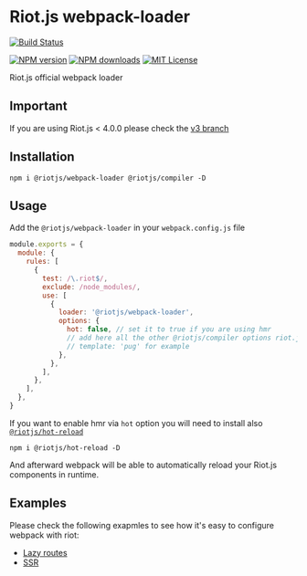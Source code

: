 # Riot.js webpack-loader

[![Build Status][ci-image]][ci-url]

<!-- [![Issue Count][qlty-image]][qlty-url] -->

[![NPM version][npm-version-image]][npm-url]
[![NPM downloads][npm-downloads-image]][npm-url]
[![MIT License][license-image]][license-url]

Riot.js official webpack loader

## Important

If you are using Riot.js < 4.0.0 please check the [v3 branch](https://github.com/riot/webpack-loader/tree/v3)

## Installation

```shell
npm i @riotjs/webpack-loader @riotjs/compiler -D
```

## Usage

Add the `@riotjs/webpack-loader` in your `webpack.config.js` file

```js
module.exports = {
  module: {
    rules: [
      {
        test: /\.riot$/,
        exclude: /node_modules/,
        use: [
          {
            loader: '@riotjs/webpack-loader',
            options: {
              hot: false, // set it to true if you are using hmr
              // add here all the other @riotjs/compiler options riot.js.org/compiler
              // template: 'pug' for example
            },
          },
        ],
      },
    ],
  },
}
```

If you want to enable hmr via `hot` option you will need to install also [`@riotjs/hot-reload`](https://www.npmjs.com/package/@riotjs/hot-reload)

```shell
npm i @riotjs/hot-reload -D
```

And afterward webpack will be able to automatically reload your Riot.js components in runtime.

## Examples

Please check the following exapmles to see how it's easy to configure webpack with riot:

- [Lazy routes](https://github.com/riot/examples/tree/gh-pages/lazy-routes)
- [SSR](https://github.com/riot/examples/tree/gh-pages/ssr)

[ci-image]: https://img.shields.io/github/actions/workflow/status/riot/webpack-loader/test.yml?style=flat-square
[ci-url]: https://github.com/riot/webpack-loader/actions
[license-image]: https://img.shields.io/badge/license-MIT-000000.svg?style=flat-square
[license-url]: LICENSE
[npm-version-image]: https://img.shields.io/npm/v/@riotjs/webpack-loader.svg?style=flat-square
[npm-downloads-image]: https://img.shields.io/npm/dm/@riotjs/webpack-loader.svg?style=flat-square
[npm-url]: https://npmjs.org/package/@riotjs/webpack-loader
